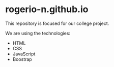 # rogerio-n.github.io

This repository is focused for our college project.

We are using the technologies: 

- HTML
- CSS
- JavaScript
- Boostrap